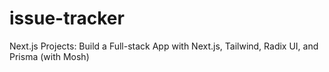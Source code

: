 # issue-tracker
Next.js Projects: Build a Full-stack App with Next.js, Tailwind, Radix UI, and Prisma (with Mosh)
